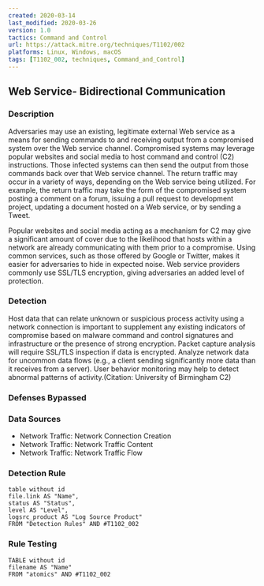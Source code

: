 ```yaml
---
created: 2020-03-14
last_modified: 2020-03-26
version: 1.0
tactics: Command and Control
url: https://attack.mitre.org/techniques/T1102/002
platforms: Linux, Windows, macOS
tags: [T1102_002, techniques, Command_and_Control]
---
```


## Web Service- Bidirectional Communication

### Description

Adversaries may use an existing, legitimate external Web service as a means for sending commands to and receiving output from a compromised system over the Web service channel. Compromised systems may leverage popular websites and social media to host command and control (C2) instructions. Those infected systems can then send the output from those commands back over that Web service channel. The return traffic may occur in a variety of ways, depending on the Web service being utilized. For example, the return traffic may take the form of the compromised system posting a comment on a forum, issuing a pull request to development project, updating a document hosted on a Web service, or by sending a Tweet. 

Popular websites and social media acting as a mechanism for C2 may give a significant amount of cover due to the likelihood that hosts within a network are already communicating with them prior to a compromise. Using common services, such as those offered by Google or Twitter, makes it easier for adversaries to hide in expected noise. Web service providers commonly use SSL/TLS encryption, giving adversaries an added level of protection. 

### Detection

Host data that can relate unknown or suspicious process activity using a network connection is important to supplement any existing indicators of compromise based on malware command and control signatures and infrastructure or the presence of strong encryption. Packet capture analysis will require SSL/TLS inspection if data is encrypted. Analyze network data for uncommon data flows (e.g., a client sending significantly more data than it receives from a server). User behavior monitoring may help to detect abnormal patterns of activity.(Citation: University of Birmingham C2)

### Defenses Bypassed



### Data Sources

  - Network Traffic: Network Connection Creation
  -  Network Traffic: Network Traffic Content
  -  Network Traffic: Network Traffic Flow
### Detection Rule

```dataview
table without id
file.link AS "Name",
status AS "Status",
level AS "Level",
logsrc_product AS "Log Source Product"
FROM "Detection Rules" AND #T1102_002
```

### Rule Testing

```dataview
TABLE without id
filename AS "Name"
FROM "atomics" AND #T1102_002
```
